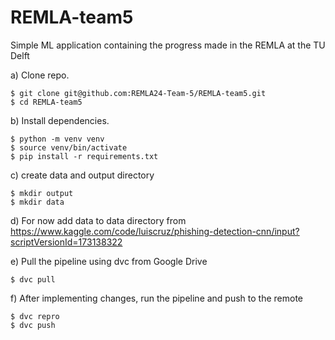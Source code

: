 # REMLA-team5
Simple ML application containing the progress made in the REMLA at the TU Delft

a) Clone repo.

```
$ git clone git@github.com:REMLA24-Team-5/REMLA-team5.git
$ cd REMLA-team5
```

b) Install dependencies.

```
$ python -m venv venv
$ source venv/bin/activate
$ pip install -r requirements.txt
```

c) create data and output directory

```
$ mkdir output
$ mkdir data
```

d) For now add data to data directory from https://www.kaggle.com/code/luiscruz/phishing-detection-cnn/input?scriptVersionId=173138322

e) Pull the pipeline using dvc from Google Drive

```
$ dvc pull
```

f) After implementing changes, run the pipeline and push to the remote

```
$ dvc repro
$ dvc push
```